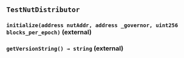 ## `TestNutDistributor`






### `initialize(address nutAddr, address _governor, uint256 blocks_per_epoch)` (external)





### `getVersionString() → string` (external)






